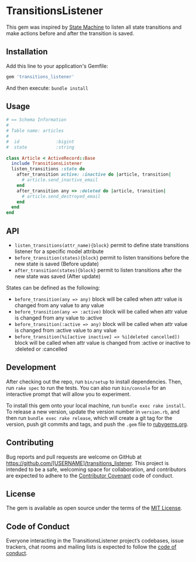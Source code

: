 # TransitionsListener

This gem was inspired by [State Machine](https://github.com/pluginaweek/state_machine)
to listen all state transitions and make actions before and after the transition is saved.

## Installation

Add this line to your application's Gemfile:

```ruby
gem 'transitions_listener'
```

And then execute: ```bundle install```


## Usage 
```ruby
# == Schema Information
#
# Table name: articles
#
#  id              :bigint
#  state           :string
  
class Article < ActiveRecord::Base
  include TransitionsListener
  listen_transitions :state do
    after_transition active: :inactive do |article, transition|
      # article.send_inactive_email
    end
    after_transition any => :deleted do |article, transition|
      # article.send_destroyed_email
    end
  end
end
```

## API
- ````listen_transitions(attr_name){block}```` permit to define state transitions listener for a specific model attribute
- ````before_transition(states){block}```` permit to listen transitions before the new state is saved (Before update)
- ````after_transition(states){block}```` permit to listen transitions after the new state was saved (After update)

States can be defined as the following:
- ```before_transition(any => any)``` block will be called when attr value is changed from any value to any value
- ```before_transition(any => :active)``` block will be called when attr value is changed from any value to :active
- ```before_transition(:active => any)``` block will be called when attr value is changed from :active value to any value
- ```before_transition(%i[active inactive] => %i[deleted cancelled])``` block will be called when attr value is changed from :active or inactive to :deleted or :cancelled

## Development

After checking out the repo, run `bin/setup` to install dependencies. Then, run `rake spec` to run the tests. You can also run `bin/console` for an interactive prompt that will allow you to experiment.

To install this gem onto your local machine, run `bundle exec rake install`. To release a new version, update the version number in `version.rb`, and then run `bundle exec rake release`, which will create a git tag for the version, push git commits and tags, and push the `.gem` file to [rubygems.org](https://rubygems.org).

## Contributing

Bug reports and pull requests are welcome on GitHub at https://github.com/[USERNAME]/transitions_listener. This project is intended to be a safe, welcoming space for collaboration, and contributors are expected to adhere to the [Contributor Covenant](http://contributor-covenant.org) code of conduct.

## License

The gem is available as open source under the terms of the [MIT License](https://opensource.org/licenses/MIT).

## Code of Conduct

Everyone interacting in the TransitionsListener project’s codebases, issue trackers, chat rooms and mailing lists is expected to follow the [code of conduct](https://github.com/[USERNAME]/transitions_listener/blob/master/CODE_OF_CONDUCT.md).
